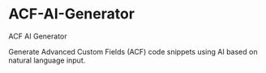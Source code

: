 # ACF-AI-Generator
ACF AI Generator

Generate Advanced Custom Fields (ACF) code snippets using AI based on natural language input.